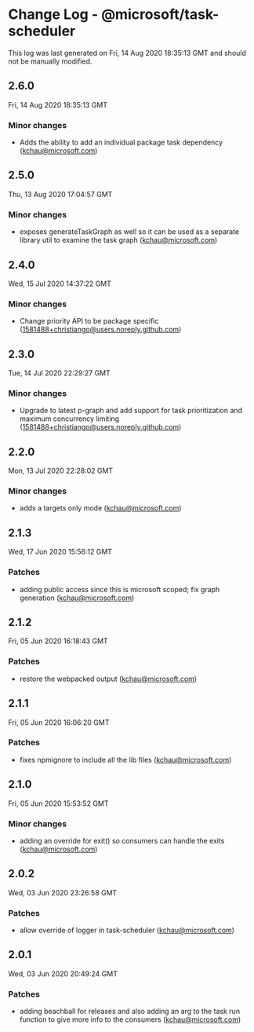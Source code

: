 # Change Log - @microsoft/task-scheduler

This log was last generated on Fri, 14 Aug 2020 18:35:13 GMT and should not be manually modified.

<!-- Start content -->

## 2.6.0

Fri, 14 Aug 2020 18:35:13 GMT

### Minor changes

- Adds the ability to add an individual package task dependency (kchau@microsoft.com)

## 2.5.0

Thu, 13 Aug 2020 17:04:57 GMT

### Minor changes

- exposes generateTaskGraph as well so it can be used as a separate library util to examine the task graph (kchau@microsoft.com)

## 2.4.0

Wed, 15 Jul 2020 14:37:22 GMT

### Minor changes

- Change priority API to be package specific (1581488+christiango@users.noreply.github.com)

## 2.3.0

Tue, 14 Jul 2020 22:29:27 GMT

### Minor changes

- Upgrade to latest p-graph and add support for task prioritization and maximum concurrency limiting (1581488+christiango@users.noreply.github.com)

## 2.2.0

Mon, 13 Jul 2020 22:28:02 GMT

### Minor changes

- adds a targets only mode (kchau@microsoft.com)

## 2.1.3

Wed, 17 Jun 2020 15:56:12 GMT

### Patches

- adding public access since this is microsoft scoped; fix graph generation (kchau@microsoft.com)

## 2.1.2

Fri, 05 Jun 2020 16:18:43 GMT

### Patches

- restore the webpacked output (kchau@microsoft.com)

## 2.1.1

Fri, 05 Jun 2020 16:06:20 GMT

### Patches

- fixes npmignore to include all the lib files (kchau@microsoft.com)

## 2.1.0

Fri, 05 Jun 2020 15:53:52 GMT

### Minor changes

- adding an override for exit() so consumers can handle the exits (kchau@microsoft.com)

## 2.0.2

Wed, 03 Jun 2020 23:26:58 GMT

### Patches

- allow override of logger in task-scheduler (kchau@microsoft.com)

## 2.0.1

Wed, 03 Jun 2020 20:49:24 GMT

### Patches

- adding beachball for releases and also adding an arg to the task run function to give more info to the consumers (kchau@microsoft.com)
